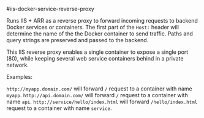 #iis-docker-service-reverse-proxy

Runs IIS + ARR as a reverse proxy to forward incoming requests to backend
Docker services or containers. The first part of the `Host:` header will determine
the name of the the Docker container to send traffic. Paths and query strings
are preserved and passed to the backend.

This IIS reverse proxy enables a single container to expose a single port (80),
while keeping several web service containers behind in a private network.

Examples:

`http://myapp.domain.com/` will forward `/` request to a container with name `myapp`.
`http://api.domain.com/` will forward `/` request to a container with name `api`.
`http://service/hello/index.html` will forward `/hello/index.html` request to a container with name `service`.
